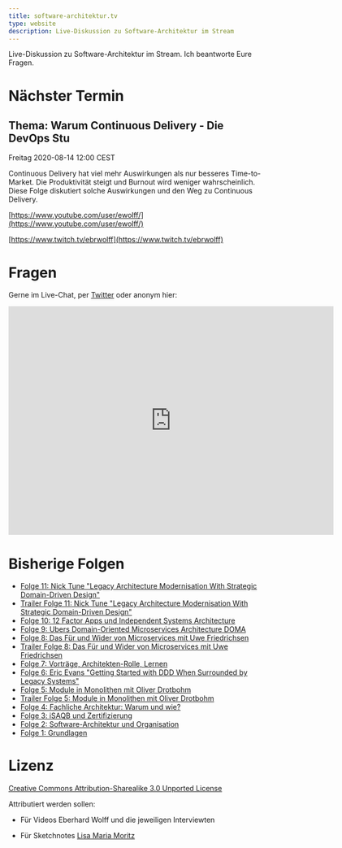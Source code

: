 ```yaml
---
title: software-architektur.tv
type: website
description: Live-Diskussion zu Software-Architektur im Stream
---
```


Live-Diskussion zu Software-Architektur im Stream. Ich beantworte Eure
Fragen.

# Nächster Termin

## Thema: Warum Continuous Delivery - Die DevOps Stu

Freitag 2020-08-14 12:00 CEST

Continuous Delivery hat viel mehr Auswirkungen als nur besseres
Time-to-Market. Die Produktivität steigt und Burnout wird weniger
wahrscheinlich. Diese Folge diskutiert solche Auswirkungen und den Weg
zu Continuous Delivery.

[https://www.youtube.com/user/ewolff/](https://www.youtube.com/user/ewolff/)

[https://www.twitch.tv/ebrwolff](https://www.twitch.tv/ebrwolff)

# Fragen

Gerne im Live-Chat, per [Twitter](https://twitter.com/ewolff) oder anonym
hier:

<div class="embed-container">
<div class="ratio4x3">
<iframe
src="https://docs.google.com/forms/d/e/1FAIpQLSf0xIZkNG_wRJ0IiobVcO3Z-q3dQMcwYTww0wgiWCupZCKM4A/viewform?embedded=true"
width="640" height="450" frameborder="0" marginheight="0"
marginwidth="0">Loading…</iframe>
</div>
</div>

# Bisherige Folgen

* [Folge 11: Nick Tune "Legacy Architecture Modernisation With
  Strategic Domain-Driven Design"](folge11.html)
* [Trailer Folge 11: Nick Tune "Legacy Architecture Modernisation With Strategic Domain-Driven Design"](folge11-trailer.html)
* [Folge 10: 12 Factor Apps und Independent Systems Architecture](folge10.html)
* [Folge 9:  Ubers Domain-Oriented Microservices Architecture DOMA](folge9.html)
* [Folge 8: Das Für und Wider von Microservices mit Uwe Friedrichsen](folge8.html)
* [Trailer Folge 8: Das Für und Wider von Microservices mit Uwe Friedrichsen](folge8-trailer.html)
* [Folge 7: Vorträge, Architekten-Rolle, Lernen](folge7.html)
* [Folge 6: Eric Evans "Getting Started with DDD When Surrounded by Legacy Systems"](folge6.html)
* [Folge 5: Module in Monolithen mit Oliver Drotbohm](folge5.html)
* [Trailer Folge 5: Module in Monolithen mit Oliver Drotbohm](folge5-trailer.html)
* [Folge 4: Fachliche Architektur: Warum und wie?](folge4.html)
* [Folge 3: iSAQB und Zertifizierung](folge3.html)
* [Folge 2: Software-Architektur und Organisation](folge2.html)
* [Folge 1: Grundlagen](folge1.html)

# Lizenz

[Creative Commons Attribution-Sharealike 3.0 Unported
License](http://creativecommons.org/licenses/by-sa/3.0/)

Attributiert werden sollen:

* Für Videos Eberhard Wolff und die jeweiligen Interviewten

* Für Sketchnotes [Lisa Maria Moritz](https://twitter.com/Teapot4181)
